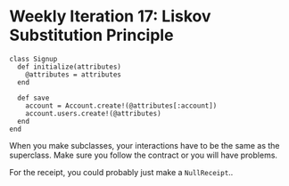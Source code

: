 # Weekly Iteration 17: Liskov Substitution Principle

    class Signup
      def initialize(attributes)
        @attributes = attributes
      end

      def save
        account = Account.create!(@attributes[:account])
        account.users.create!(@attributes)
      end
    end

When you make subclasses, your interactions have to be the same as the superclass. Make sure you follow the contract or you will have problems.

For the receipt, you could probably just make a `NullReceipt`..
